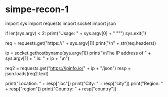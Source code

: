 # simpe-recon-1
import sys
import requests
import socket
import json

if len(sys.argv) < 2:
    print("Usage: " + sys.argv[0] + " \"<url>\"")
    sys.exit(1)

req = requests.get("https://" + sys.argv[1])
print("\n" + str(req.headers))

ip = socket.gethostbyname(sys.argv[1])
print("\nThe IP address of " + sys.argv[1] + " is: " + ip + "\n")

req2 = requests.get("https://ipinfo.io/" + ip + "/json")
resp = json.loads(req2.text)

print("Location: " + resp["loc"])
print("City: " + resp["city"])
print("Region: " + resp["region"])
print("Country: " + resp["country"])
